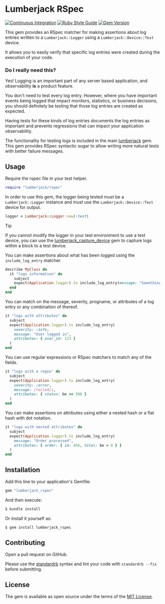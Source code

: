 # Lumberjack RSpec

[![Continuous Integration](https://github.com/bdurand/lumberjack_rspec/actions/workflows/continuous_integration.yml/badge.svg)](https://github.com/bdurand/lumberjack_rspec/actions/workflows/continuous_integration.yml)
[![Ruby Style Guide](https://img.shields.io/badge/code_style-standard-brightgreen.svg)](https://github.com/testdouble/standard)
[![Gem Version](https://badge.fury.io/rb/lumberjack_rspec.svg)](https://badge.fury.io/rb/lumberjack_rspec)

This gem provides an RSpec matcher for making assertions about log entries written to a `Lumberjack::Logger` using a `Lumberjack::Device::Test` device.

It allows you to easily verify that specific log entries were created during the execution of your code.

### Do I really need this?

Yes! Logging is an important part of any server based application, and observability __is__ a product feature.

You don't need to test every log entry. However, where you have important events being logged that impact monitors, statistics, or business decisions, you should definitely be testing that those log entries are created as expected.

Having tests for these kinds of log entries documents the log entries as important and prevents regressions that can impact your application observability.

The functionality for testing logs is included in the main [lumberjack](https://github.com/bdurand/lumberjack) gem. This gem provides RSpec syntactic sugar to allow writing more natural tests with better failure messages.

## Usage

Require the rspec file in your test helper.

```ruby
require "lumberjack/rspec"
```

In order to use this gem, the logger being tested must be a `Lumberjack::Logger` instance and must use the `Lumberjack::Device::Test` device for output.

```ruby
logger = Lumberjack::Logger.new(:test)
```

> [!TIP]
> If you cannot modify the logger in your test environment to use a test device, you can use the [lumberjack_capture_device](https://github.com/bdurand/lumberjack_capture_device) gem to capture logs within a block to a test device.

You can make assertions about what has been logged using the `include_log_entry` matcher.

```ruby
describe MyClass do
  it "logs information" do
    subject
    expect(Application.logger).to include_log_entry(message: "Something happened")
  end
end
```

You can match on the message, severity, progname, or attributes of a log entry or any combination of thereof.

```ruby
it "logs with attributes" do
  subject
  expect(Application.logger).to include_log_entry(
    severity: :info,
    message: "User logged in",
    attributes: { user_id: 123 }
  )
end
```

You can use regular expressions or RSpec matchers to match any of the fields.

```ruby
it "logs with a regex" do
  subject
  expect(Application.logger).to include_log_entry(
    severity: :error,
    message: /failed/i,
    attributes: { status: be >= 500 }
  )
end
```

You can make assertions on attributes using either a nested hash or a flat hash with dot notation.

```ruby
it "logs with nested attributes" do
  subject
  expect(Application.logger).to include_log_entry(
    message: "Order processed",
    attributes: { order: { id: 456, total: be > 0 } }
  )
end
```

## Installation

Add this line to your application's Gemfile:

```ruby
gem "lumberjack_rspec"
```

And then execute:

```bash
$ bundle install
```

Or install it yourself as:

```bash
$ gem install lumberjack_rspec
```

## Contributing

Open a pull request on GitHub.

Please use the [standardrb](https://github.com/testdouble/standard) syntax and lint your code with `standardrb --fix` before submitting.

## License

The gem is available as open source under the terms of the [MIT License](https://opensource.org/licenses/MIT).
